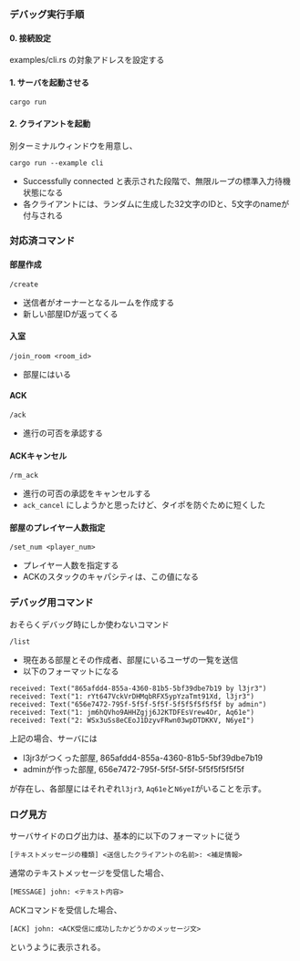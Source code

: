 ### デバッグ実行手順
#### 0. 接続設定
examples/cli.rs の対象アドレスを設定する

#### 1. サーバを起動させる
```
cargo run
```

#### 2. クライアントを起動
別ターミナルウィンドウを用意し、

```
cargo run --example cli
```
- Successfully connected と表示された段階で、無限ループの標準入力待機状態になる
- 各クライアントには、ランダムに生成した32文字のIDと、5文字のnameが付与される


### 対応済コマンド

#### 部屋作成
```
/create
```
- 送信者がオーナーとなるルームを作成する
- 新しい部屋IDが返ってくる

#### 入室
```
/join_room <room_id>
```
- 部屋にはいる

#### ACK
```
/ack
```
- 進行の可否を承認する

#### ACKキャンセル
```
/rm_ack
```
- 進行の可否の承認をキャンセルする
- `ack_cancel` にしようかと思ったけど、タイポを防ぐために短くした

#### 部屋のプレイヤー人数指定
```
/set_num <player_num>
```
- プレイヤー人数を指定する
- ACKのスタックのキャパシティは、この値になる

### デバッグ用コマンド
おそらくデバッグ時にしか使わないコマンド

```
/list
```
- 現在ある部屋とその作成者、部屋にいるユーザの一覧を送信
- 以下のフォーマットになる
```
received: Text("865afdd4-855a-4360-81b5-5bf39dbe7b19 by l3jr3")
received: Text("1: rYt647VckVrDHMqbRFX5ypYzaTmt91Xd, l3jr3")
received: Text("656e7472-795f-5f5f-5f5f-5f5f5f5f5f5f by admin")
received: Text("1: jm6hQVho9AHHZgjj6J2KTDFEsVrew4Or, Aq61e")
received: Text("2: WSx3uSs8eCEoJ1DzyvFRwn03wpDTDKKV, N6yeI")
```
上記の場合、サーバには
- l3jr3がつくった部屋, 865afdd4-855a-4360-81b5-5bf39dbe7b19
- adminが作った部屋, 656e7472-795f-5f5f-5f5f-5f5f5f5f5f5f

が存在し、各部屋にはそれぞれ`l3jr3`, `Aq61e`と`N6yeI`がいることを示す。

### ログ見方
サーバサイドのログ出力は、基本的に以下のフォーマットに従う

```
[テキストメッセージの種類] <送信したクライアントの名前>: <補足情報>
```

通常のテキストメッセージを受信した場合、
```
[MESSAGE] john: <テキスト内容>
```

ACKコマンドを受信した場合、
```
[ACK] john: <ACK受信に成功したかどうかのメッセージ文>
```

というように表示される。
